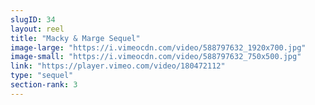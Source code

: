 ```yaml
---
slugID: 34 
layout: reel
title: "Macky & Marge Sequel"
image-large: "https://i.vimeocdn.com/video/588797632_1920x700.jpg"
image-small: "https://i.vimeocdn.com/video/588797632_750x500.jpg"
link: "https://player.vimeo.com/video/180472112"
type: "sequel"
section-rank: 3
---
```

